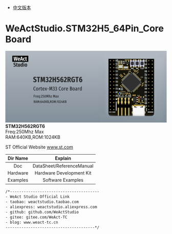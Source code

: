 * [中文版本](./README_zh.md)
# WeActStudio.STM32H5_64Pin_CoreBoard
![display](Images/1.png)
**STM32H562RGT6**  
Freq:250Mhz Max  
RAM:640KB,ROM:1024KB     

ST Official Website www.st.com

|Dir Name|Explain|
| :--:|:--:|
|Doc|DataSheet/ReferenceManual|
|Hardware|Hardware Development Kit|
|Examples|Software Examples|

```
/*---------------------------------------
- WeAct Studio Official Link
- taobao: weactstudio.taobao.com
- aliexpress: weactstudio.aliexpress.com
- github: github.com/WeActStudio
- gitee: gitee.com/WeAct-TC
- blog: www.weact-tc.cn
---------------------------------------*/
```
